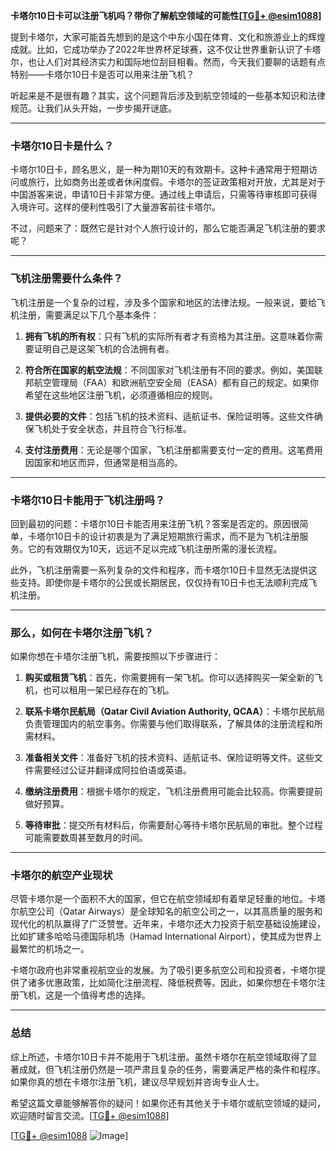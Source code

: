 **卡塔尔10日卡可以注册飞机吗？带你了解航空领域的可能性[[TG💪+ @esim1088](https://t.me/s/esim1088)]**

提到卡塔尔，大家可能首先想到的是这个中东小国在体育、文化和旅游业上的辉煌成就。比如，它成功举办了2022年世界杯足球赛，这不仅让世界重新认识了卡塔尔，也让人们对其经济实力和国际地位刮目相看。然而，今天我们要聊的话题有点特别——卡塔尔10日卡是否可以用来注册飞机？

听起来是不是很有趣？其实，这个问题背后涉及到航空领域的一些基本知识和法律规范。让我们从头开始，一步步揭开谜底。

---

### 卡塔尔10日卡是什么？

卡塔尔10日卡，顾名思义，是一种为期10天的有效期卡。这种卡通常用于短期访问或旅行，比如商务出差或者休闲度假。卡塔尔的签证政策相对开放，尤其是对于中国游客来说，申请10日卡非常方便。通过线上申请后，只需等待审核即可获得入境许可。这样的便利性吸引了大量游客前往卡塔尔。

不过，问题来了：既然它是针对个人旅行设计的，那么它能否满足飞机注册的要求呢？

---

### 飞机注册需要什么条件？

飞机注册是一个复杂的过程，涉及多个国家和地区的法律法规。一般来说，要给飞机注册，需要满足以下几个基本条件：

1. **拥有飞机的所有权**：只有飞机的实际所有者才有资格为其注册。这意味着你需要证明自己是这架飞机的合法拥有者。
   
2. **符合所在国家的航空法规**：不同国家对飞机注册有不同的要求。例如，美国联邦航空管理局（FAA）和欧洲航空安全局（EASA）都有自己的规定。如果你希望在这些地区注册飞机，必须遵循相应的规则。

3. **提供必要的文件**：包括飞机的技术资料、适航证书、保险证明等。这些文件确保飞机处于安全状态，并且符合飞行标准。

4. **支付注册费用**：无论是哪个国家，飞机注册都需要支付一定的费用。这笔费用因国家和地区而异，但通常是相当高的。

---

### 卡塔尔10日卡能用于飞机注册吗？

回到最初的问题：卡塔尔10日卡能否用来注册飞机？答案是否定的。原因很简单，卡塔尔10日卡的设计初衷是为了满足短期旅行需求，而不是为飞机注册服务。它的有效期仅为10天，远远不足以完成飞机注册所需的漫长流程。

此外，飞机注册需要一系列复杂的文件和程序，而卡塔尔10日卡显然无法提供这些支持。即使你是卡塔尔的公民或长期居民，仅仅持有10日卡也无法顺利完成飞机注册。

---

### 那么，如何在卡塔尔注册飞机？

如果你想在卡塔尔注册飞机，需要按照以下步骤进行：

1. **购买或租赁飞机**：首先，你需要拥有一架飞机。你可以选择购买一架全新的飞机，也可以租用一架已经存在的飞机。

2. **联系卡塔尔民航局（Qatar Civil Aviation Authority, QCAA）**：卡塔尔民航局负责管理国内的航空事务。你需要与他们取得联系，了解具体的注册流程和所需材料。

3. **准备相关文件**：准备好飞机的技术资料、适航证书、保险证明等文件。这些文件需要经过公证并翻译成阿拉伯语或英语。

4. **缴纳注册费用**：根据卡塔尔的规定，飞机注册费用可能会比较高。你需要提前做好预算。

5. **等待审批**：提交所有材料后，你需要耐心等待卡塔尔民航局的审批。整个过程可能需要数周甚至数月的时间。

---

### 卡塔尔的航空产业现状

尽管卡塔尔是一个面积不大的国家，但它在航空领域却有着举足轻重的地位。卡塔尔航空公司（Qatar Airways）是全球知名的航空公司之一，以其高质量的服务和现代化的机队赢得了广泛赞誉。近年来，卡塔尔还大力投资于航空基础设施建设，比如扩建多哈哈马德国际机场（Hamad International Airport），使其成为世界上最繁忙的机场之一。

卡塔尔政府也非常重视航空业的发展。为了吸引更多航空公司和投资者，卡塔尔提供了诸多优惠政策，比如简化注册流程、降低税费等。因此，如果你想在卡塔尔注册飞机，这是一个值得考虑的选择。

---

### 总结

综上所述，卡塔尔10日卡并不能用于飞机注册。虽然卡塔尔在航空领域取得了显著成就，但飞机注册仍然是一项严肃且复杂的任务，需要满足严格的条件和程序。如果你真的想在卡塔尔注册飞机，建议尽早规划并咨询专业人士。

希望这篇文章能够解答你的疑问！如果你还有其他关于卡塔尔或航空领域的疑问，欢迎随时留言交流。[[TG💪+ @esim1088](https://t.me/s/esim1088)] 

[[TG💪+ @esim1088](https://t.me/s/esim1088) ![Image](https://i.postimg.cc/4NQfJmqS/Snipaste-2025-05-13-00-14-12.png)]